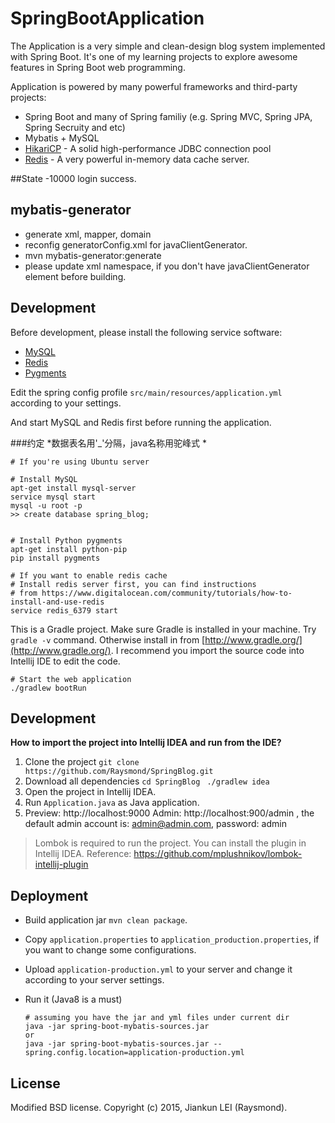 SpringBootApplication
================

The Application is a very simple and clean-design blog system implemented with Spring Boot.
It's one of my learning projects to explore awesome features in Spring Boot web programming.

Application is powered by many powerful frameworks and third-party projects:

- Spring Boot and many of Spring familiy (e.g. Spring MVC, Spring JPA, Spring Secruity and etc)
- Mybatis + MySQL
- [HikariCP](https://github.com/brettwooldridge/HikariCP) - A solid high-performance JDBC connection pool
- [Redis](http://redis.io/) - A very powerful in-memory data cache server.

##State
-10000 login success.

## mybatis-generator
- generate xml, mapper, domain
- reconfig generatorConfig.xml for javaClientGenerator.
- mvn mybatis-generator:generate
- please update xml namespace, if you don't have javaClientGenerator element before building.

## Development

Before development, please install the following service software:

- [MySQL](https://www.mysql.com)
- [Redis](http://redis.io)
- [Pygments](http://pygments.org)

Edit the spring config profile `src/main/resources/application.yml` according to your settings.

And start MySQL and Redis first before running the application.

###约定
*数据表名用'_'分隔，java名称用驼峰式
*

```
# If you're using Ubuntu server

# Install MySQL
apt-get install mysql-server
service mysql start
mysql -u root -p
>> create database spring_blog;


# Install Python pygments
apt-get install python-pip
pip install pygments
```

```
# If you want to enable redis cache
# Install redis server first, you can find instructions
# from https://www.digitalocean.com/community/tutorials/how-to-install-and-use-redis
service redis_6379 start
```

This is a Gradle project. Make sure Gradle is installed in your machine.
Try `gradle -v` command. Otherwise install in from [http://www.gradle.org/](http://www.gradle.org/).
I recommend you import the source code into Intellij IDE to edit the code.

```
# Start the web application
./gradlew bootRun
```

## Development

**How to import the project into Intellij IDEA and run from the IDE?**


1. Clone the project
`git clone https://github.com/Raysmond/SpringBlog.git `
2. Download all dependencies
`cd SpringBlog `
`./gradlew idea `
3. Open the project in Intellij IDEA.
4. Run `Application.java` as Java application.
5. Preview: http://localhost:9000
    Admin: http://localhost:900/admin , the default admin account is: admin@admin.com, password: admin


> Lombok is required to run the project. You can install the plugin in Intellij IDEA.
> Reference: https://github.com/mplushnikov/lombok-intellij-plugin


## Deployment

- Build application jar `mvn clean package`.
- Copy `application.properties` to `application_production.properties`, if you want to change some configurations.
- Upload `application-production.yml` to your server and change it according to your server settings.
- Run it (Java8 is a must)

  ```
  # assuming you have the jar and yml files under current dir
  java -jar spring-boot-mybatis-sources.jar
  or
  java -jar spring-boot-mybatis-sources.jar --spring.config.location=application-production.yml
  ```

## License
Modified BSD license. Copyright (c) 2015, Jiankun LEI (Raysmond).
